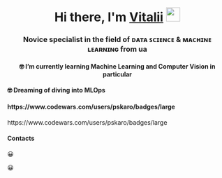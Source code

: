 
<meta charset="UTF-8">
<h1 align="center">Hi there, I'm <a href="https://www.linkedin.com/in/vitalii-vilkhivskyi/" target="_blank">Vitalii</a> 
<img src="https://github.com/blackcater/blackcater/raw/main/images/Hi.gif" height="32"/></h1>
<h3 align="center">Novice specialist in the field of ᴅᴀᴛᴀ ꜱᴄɪᴇɴᴄᴇ & ᴍᴀᴄʜɪɴᴇ ʟᴇᴀʀɴɪɴɢ from ua</h3>

<p><h4 align="center">&#129299; I’m currently learning Machine Learning and Computer Vision in particular</h4></p>

<p><h4 align="left">&#129299; Dreaming of diving into MLOps</h4></p>
<p><h4 align="left">https://www.codewars.com/users/pskaro/badges/large</h4></p>
https://www.codewars.com/users/pskaro/badges/large


<h4 align="left">Contacts</h4>
<p>&#128512;</p>
<p>&#128512;</p>




<!--
**Vitaliiskyi/Vitaliiskyi** is a ✨ _special_ ✨ repository because its `README.md` (this file) appears on your GitHub profile.

Here are some ideas to get you started:

- 🔭 I’m currently working on ...
- 🌱 I’m currently learning ...
- 👯 I’m looking to collaborate on ...
- 🤔 I’m looking for help with ...
- 💬 Ask me about ...
- 📫 How to reach me: ...
- 😄 Pronouns: ...
- ⚡ Fun fact: ...


-->
